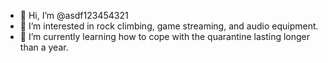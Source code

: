 - 👋 Hi, I’m @asdf123454321
- 👀 I’m interested in rock climbing, game streaming, and audio equipment.
- 🌱 I’m currently learning how to cope with the quarantine lasting longer than a year.

<!---
- 💞️ I’m looking to collaborate on ...
- 📫 How to reach me ...
asdf123454321/asdf123454321 is a ✨ special ✨ repository because its `README.md` (this file) appears on your GitHub profile.
You can click the Preview link to take a look at your changes.
--->
